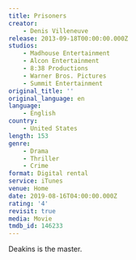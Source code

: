 ```yaml
---
title: Prisoners
creator:
    - Denis Villeneuve
release: 2013-09-18T00:00:00.000Z
studios:
    - Madhouse Entertainment
    - Alcon Entertainment
    - 8:38 Productions
    - Warner Bros. Pictures
    - Summit Entertainment
original_title: ''
original_language: en
language:
    - English
country:
    - United States
length: 153
genre:
    - Drama
    - Thriller
    - Crime
format: Digital rental
service: iTunes
venue: Home
date: 2019-08-16T04:00:00.000Z
rating: '4'
revisit: true
media: Movie
tmdb_id: 146233
---
```


Deakins is the master.
